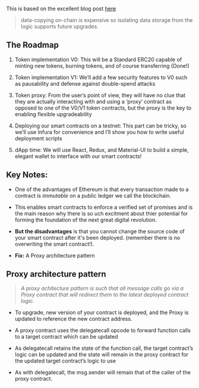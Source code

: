 This is based on the excellent blog post [here](https://medium.com/carbon-money/how-to-build-and-deploy-a-full-stack-upgradeable-erc-20-dapp-81a7e35e374)

> data-copying on-chain is expensive so isolating data storage from the logic supports future upgrades.

## The Roadmap
1. Token implementation V0: This will be a Standard ERC20 capable of minting new tokens, burning tokens, and of course transferring (Done!)

2. Token implementation V1: We’ll add a few security features to V0 such as pausability and defense against double-spend attacks
3. Token proxy: From the user’s point of view, they will have no clue that they are actually interacting with and using a ‘proxy’ contract as opposed to one of the V0/V1 token contracts, but the proxy is the key to enabling flexible upgradeability
4. Deploying our smart contracts on a testnet: This part can be tricky, so we’ll use Infura for convenience and I’ll show you how to write useful deployment scripts
5. dApp time: We will use React, Redux, and Material-UI to build a simple, elegant wallet to interface with our smart contracts!




## Key Notes:
 * One of the advantages of Ethereum is that every transaction made to a contract is _immutable_ on a public ledger we call the blockchain.
 
 * This enables smart contracts to enforce a verified set of promises and is the main reason why there is so uch excitment about thier potential for forming the foundation of the next great digital revolution.
 
 * __But the disadvantages__ is that you cannot change the source code of your smart contract after it's been deployed. (remember there is no overwriting the smart contract!).
 
 * __Fix:__ A Proxy architecture pattern
 
## Proxy architecture pattern
 > _A proxy achitecture pattern is such that all message calls go via a Proxy contract that will redirect them to the latest deployed contract logic._

* To upgrade, new version of your contract is deployed, and the Proxy is updated to reference the new contract address.

* A proxy contract uses the delegatecall opcode to forward function calls to a target contract which can be updated

* As delegatecall retains the state of the function call, the target contract’s logic can be updated and the state will remain in the proxy contract for the updated target contract’s logic to use

* As with delegatecall, the msg.sender will remain that of the caller of the proxy contract.
